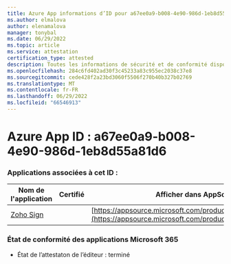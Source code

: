 ```yaml
---
title: Azure App informations d’ID pour a67ee0a9-b008-4e90-986d-1eb8d55a81d6
ms.author: elmalova
author: elenamalova
manager: tonybal
ms.date: 06/29/2022
ms.topic: article
ms.service: attestation
certification_type: attested
description: Toutes les informations de sécurité et de conformité disponibles pour a67ee0a9-b008-4e90-986d-1eb8d55a81d6.
ms.openlocfilehash: 284c6fd402ad30f3c45233a83c955ec2038c37e8
ms.sourcegitcommit: cede428f2a23bd3060f5506f270b40b327b02769
ms.translationtype: MT
ms.contentlocale: fr-FR
ms.lasthandoff: 06/29/2022
ms.locfileid: "66546913"
---
```

# <a name="azure-app-id-a67ee0a9-b008-4e90-986d-1eb8d55a81d6"></a>Azure App ID : a67ee0a9-b008-4e90-986d-1eb8d55a81d6


### <a name="apps-associated-with-this-id"></a>Applications associées à cet ID :
| **Nom de l'application** | **Certifié** | **Afficher dans AppSource** |
|--------------|---------------|-----------------------|
| [Zoho Sign](../forward/WA104382011.md) |  | [https://appsource.microsoft.com/product/office/WA104382011](https://appsource.microsoft.com/product/office/WA104382011) |

### <a name="microsoft-365-app-compliance-status"></a>État de conformité des applications Microsoft 365
- État de l’attestaton de l’éditeur : terminé
